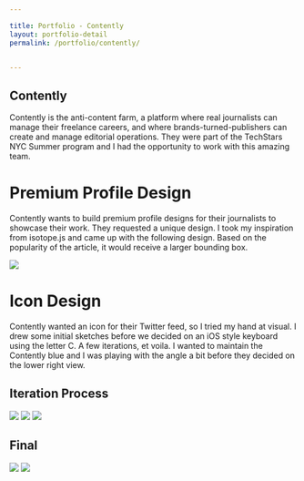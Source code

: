 ```yaml
---

title: Portfolio - Contently
layout: portfolio-detail
permalink: /portfolio/contently/


---
```


<h2 id="contently-main" class="title-img">Contently</h2>
<p>Contently is the anti-content farm, a platform where real journalists can manage their freelance careers, and where brands-turned-publishers can create and manage editorial operations.  They were part of the TechStars NYC Summer program and I had the opportunity to work with this amazing team.</p>
<h1 class="category grey clear">Premium Profile Design</h1>
<p>Contently wants to build premium profile designs for their journalists to showcase their work.  They requested a unique design.  I took my inspiration from isotope.js and came up with the following design.  Based on the popularity of the article, it would receive a larger bounding box.</p>

<img src="{{:root}}/img/gallery/portfolio/contently-1.jpg" class="append-bottom" caption="final layout">

<h1 class="category grey clear">Icon Design</h1>
<p>Contently wanted an icon for their Twitter feed, so I tried my hand at visual.  I drew some initial sketches before we decided on an iOS style keyboard using the letter C.  A few iterations, et voila.  I wanted to maintain the Contently blue and I was playing with the angle a bit before they decided on the lower right view.</p>
<h2>Iteration Process</h2>
<div class="row">
	<img src="{{:root}}/img/gallery/portfolio/contently-2.jpg" class="large-4 columns" caption="concept">
	<img src="{{:root}}/img/gallery/portfolio/contently-3.jpg" class="large-4 columns" caption="research">
	<img src="{{:root}}/img/gallery/portfolio/contently-4.png" class="large-4 columns" caption="first iteration">
</div>

<h2>Final</h2>

<!--Add image of the 4 step process: drawing photo, first version, final version.-->
<div class="row">
	<img src="{{:root}}/img/gallery/portfolio/contently-5.png" class="large-4 columns" caption="final iteration">
	<a href="https://twitter.com/#!/gocontently"><img src="{{:root}}/img/gallery/portfolio/contently-twitter.png" class="large-8 columns" caption="twitter-screencap"></a>
</div>

